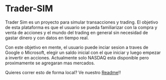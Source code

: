 # Trader-SIM

Trader Sim es un proyecto para simular transacciones y trading. El objetivo de esta plataforma es que el usuario se pueda familiarizar con la compra y venta de acciones y el mundo del trading en general sin necesidad de gastar dinero y con datos en tiempo real.

Con este objetivo en mente, el usuario puede inciar sesion a traves de Google o Microsoft, elegir un saldo inicial con el que iniciar y luego empezar a invertir en acciones. Actualmente solo NASDAQ esta disponible pero proximamente se agregaran mas mercados.

Quieres correr esto de forma local? Ve nuestro [Readme](./app/README.md)!!
